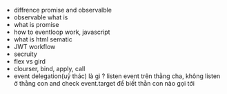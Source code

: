 - diffrence promise and observalble
- observable what is
- what is promise
- how to eventloop work, javascript
- what is html sematic
- JWT workflow
- secruity
- flex vs gird
- clourser, bind, apply, call
- event delegation(uỷ thác) là gì ? listen event trên thằng cha, không listen ở thằng con and check event.target để biết thằn con nào gọi tới
